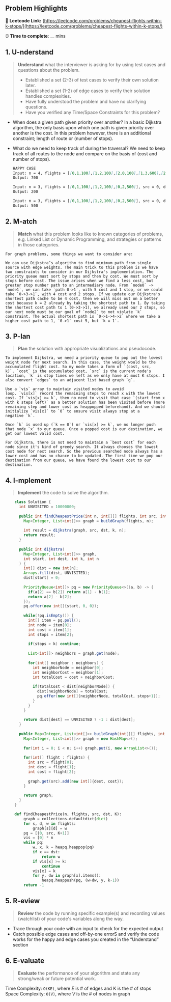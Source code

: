 ## Problem Highlights

🔗 **Leetcode Link:** [https://leetcode.com/problems/cheapest-flights-within-k-stops/](https://leetcode.com/problems/cheapest-flights-within-k-stops/)

⏰ **Time to complete**: __ mins

## 1. **U-nderstand**

> **Understand** what the interviewer is asking for by using test cases and questions about the problem.
> 
> - Established a set (2-3) of test cases to verify their own solution later.
> - Established a set (1-2) of edge cases to verify their solution handles complexities.
> - Have fully understood the problem and have no clarifying questions.
> - Have you verified any Time/Space Constraints for this problem?

- When does a given path given priority over another?
In a basic Dijkstra algorithm, the only basis upon which one path is given priority over another is the cost. In this problem however, there is an additional constraint; length of route or (number of stops).
    
- What do we need to keep track of during the traversal?
We need to keep track of all routes to the node and compare on the basis of (cost and number of stops).
    
    ```markdown
    HAPPY CASE
    Input: n = 4, flights = [[0,1,100],[1,2,100],[2,0,100],[1,3,600],[2,3,200]], src = 0, dst = 3, k = 1
    Output: 700
    
    Input: n = 3, flights = [[0,1,100],[1,2,100],[0,2,500]], src = 0, dst = 2, k = 1
    Output: 200
    
    Input: n = 3, flights = [[0,1,100],[1,2,100],[0,2,500]], src = 0, dst = 2, k = 0
    Output: 500
    ```
    
## 2. M-atch

> **Match** what this problem looks like to known categories of problems, e.g. Linked List or Dynamic Programming, and strategies or patterns in those categories.
    
    For graph problems, some things we want to consider are:
    
    We can use Dijkstra’s algorithm to find minimum path from single source with edge weights. The main trick to this problem is we have two constraints to consider in our Dijkstra's implementation. The priority queue must sort by stops and then by cost. We must sort by stops before cost. The issue arises when we find a less cost, but greater stop number path to an intermediary node. From `node0` -> `node1`, we can take `path 0->1`, with 5 cost and 1 stop, or we could take `0->3->1`, with 4 cost and 2 stops. If we update our Dijkstra's shortest path cache to be 4 cost, then we will miss out on a better cost because k = 2 already by taking the shortest path to 1. By taking the shortest cost path to 1 (0->3->1), we already used our 2 stops, so our next node must be our goal of `node2` to not violate `k` constraint. The actual shortest path is `0->1->4->2` where we take a higher cost path to 1, `0->1` cost 5, but `k = 1`.
    
## 3. P-lan
    
> **Plan** the solution with appropriate visualizations and pseudocode.

    To implement Dijkstra, we need a priority queue to pop out the lowest weight node for next search. In this case, the weight would be the accumulated flight cost. So my node takes a form of `(cost, src, k)`. `cost` is the accumulated cost, `src` is the current node's location, `k` is stop times we left as we only have at most K stops. I also convert `edges` to an adjacent list based graph `g`.
    
    Use a `vis` array to maintain visited nodes to avoid loop. `vis[x]` record the remaining steps to reach x with the lowest cost. If `vis[x] >= k`, then no need to visit that case `(start from x with k steps left)` as a better solution has been visited before (more remaining step and lower cost as heappopped beforehand). And we should initialize `vis[x]` to `0` to ensure visit always stop at a negative `k`.
    
    Once `k` is used up (`k == 0`) or `vis[x] >= k`, we no longer push that node `x` to our queue. Once a popped cost is our destination, we get our lowest valid cost.
    
    For Dijkstra, there is not need to maintain a `best cost` for each node since it's kind of greedy search. It always chooses the lowest cost node for next search. So the previous searched node always has a lower cost and has no chance to be updated. The first time we pop our destination from our queue, we have found the lowest cost to our destination.
    
## 4. I-mplement

> **Implement** the code to solve the algorithm.

```java
    class Solution {
      int UNVISITED = 10000000;
      
      public int findCheapestPrice(int n, int[][] flights, int src, int dst, int k) {
        Map<Integer, List<int[]>> graph = buildGraph(flights, n);
        
        int result = dijkstra(graph, src, dst, k, n);
        return result;
      }
      
      public int dijkstra(
        Map<Integer, List<int[]>> graph,
        int start, int dest, int k, int n
      ) {
        int[] dist = new int[n];
        Arrays.fill(dist, UNVISITED);
        dist[start] = 0;
        
        PriorityQueue<int[]> pq = new PriorityQueue<>((a, b) -> {
          if(a[2] == b[2]) return a[1] - b[1]; 
          return a[2] - b[2]; 
        });
        pq.offer(new int[]{start, 0, 0});
        
        while(!pq.isEmpty()) {
          int[] item = pq.poll();
          int node = item[0]; 
          int cost = item[1]; 
          int stops = item[2]; 
          
          if(stops > k) continue;
          
          List<int[]> neighbors = graph.get(node);
          
          for(int[] neighbor : neighbors) {
            int neighborNode = neighbor[0];
            int neighborCost = neighbor[1];
            int totalCost = cost + neighborCost;
            
            if(totalCost < dist[neighborNode]) {
              dist[neighborNode] = totalCost;
              pq.offer(new int[]{neighborNode, totalCost, stops+1});
            }
          }
        }
        
        return dist[dest] == UNVISITED ? -1 : dist[dest];
      }
      
      public Map<Integer, List<int[]>> buildGraph(int[][] flights, int n) {
        Map<Integer, List<int[]>> graph = new HashMap<>();
        
        for(int i = 0; i < n; i++) graph.put(i, new ArrayList<>());
        
        for(int[] flight : flights) {
          int src = flight[0];
          int dest = flight[1];
          int cost = flight[2];
          
          graph.get(src).add(new int[]{dest, cost});
        }
        
        return graph;
      }
    }
```
    
```python
    def findCheapestPrice(n, flights, src, dst, K):
    	graph = collections.defaultdict(dict)
    	for s, d, w in flights:
    		graph[s][d] = w
    	pq = [(0, src, K+1)]
    	vis = [0] * n
    	while pq:
    		w, x, k = heapq.heappop(pq)
    		if x == dst:
    			return w
    		if vis[x] >= k:
    			continue
    		vis[x] = k
    		for y, dw in graph[x].items():
    			heapq.heappush(pq, (w+dw, y, k-1))
    	return -1
```
    
## 5. R-eview
    
> **Review** the code by running specific example(s) and recording values (watchlist) of your code's variables along the way.

- Trace through your code with an input to check for the expected output
- Catch possible edge cases and off-by-one errorS and verify the code works for the happy and edge cases you created in the “Understand” section

    
## 6. E-valuate

> **Evaluate** the performance of your algorithm and state any strong/weak or future potential work.

Time Complexity: `O(KE)`, where *E* is # of edges and K is the # of stops
<br>
Space Complexity: `O(V)`, where *V* is the # of nodes in graph